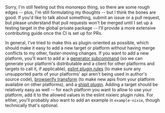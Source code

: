Sorry, I'm still feeling out this monorepo thing, so there are some rough edges -- plus, I'm still formulating my thoughts -- but I think the bones are good.  If you'd like to talk about something, submit an issue or a pull request, but please understand that pull requests won't be merged until I set up a testing target in the global private package -- I'll provide a more extensive contributing guide once the CI is set up for PRs.

In general, I've tried to make this as plugin-oriented as possible, which should make it easy to add a new target or platform without having merge conflicts to my other, faster-moving changes.  If you want to add a new platform, you'll want to add a: a [generator subcommand](http://yeoman.io/authoring/) (so we can generate your platform's distributable and a client for other platforms and targets to call it, if applicable), [eslint plugin rules](http://eslint.org/docs/developer-guide/working-with-plugins.html) (to make sure any unsupported parts of your platforms' api aren't being used in author's source code), [browserify transform](https://github.com/substack/node-browserify/wiki/list-of-transforms) (to make new apis from your platform available on other platforms), and a [shipit plugin](https://github.com/shipitjs/shipit#known-plugins).  Adding a target should be relatively easy as well -- for each platform you want to allow to use your platform, add it to the allowed values in the eslint nixierc plugin rules.  For either, you'll probably also want to add an example in `example-nixie`, though technically that's optional.

